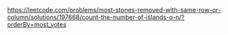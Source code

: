https://leetcode.com/problems/most-stones-removed-with-same-row-or-column/solutions/197668/count-the-number-of-islands-o-n/?orderBy=most_votes